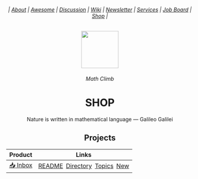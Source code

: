 <div align="center">

  <h6> | <a href="https://github.com/MathClimb/.github">About</a> | <a href="https://github.com/MathClimb/awesome">Awesome</a> | <a href="https://github.com/orgs/mathclimb/discussions">Discussion</a> | <a href="https://github.com/mathclimb/community/wiki">Wiki</a> | <a href="https://github.com/MathClimb/newsletter">Newsletter</a> | <a href="https://github.com/MathClimb/services">Services</a> | <a href="https://github.com/MathClimb/jobs">Job Board</a> | <a href="https://github.com/MathClimb/shop">Shop</a> |</h6>
  
  <img height="100" src="https://user-images.githubusercontent.com/116753704/198101944-adf1924a-d41e-4966-bb8d-d2f11350fac9.png"/>
  <h6>Math Climb</h6>
  <h1><b>SHOP</b></h1>
  <p>Nature is written in mathematical language — Galileo Galilei</p>
  
</div>

<div align="center">

## Projects 
  
| Product | Links |
|-|-|
| [:inbox_tray: Inbox](https://github.com/MathClimb/inbox) | [README](https://github.com/mathclimb/inbox/issues/1)&ensp;[Directory](https://github.com/MathClimb/inbox/issues/2)&ensp;[Topics](https://github.com/mathclimb/inbox/issues/3)&ensp;[New]() |
</div>

